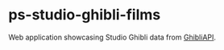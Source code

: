 # ps-studio-ghibli-films

Web application showcasing Studio Ghibli data from [GhibliAPI](https://ghibliapi.herokuapp.com/).
